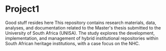 # Project1
Good stuff resides here
This repository contains research materials, data, analyses, and documentation related to the Master's thesis submitted to the University of South Africa (UNISA). The study explores the development, implementation, and management of hybrid institutional repositories within South African heritage institutions, with a case focus on the NHC.
